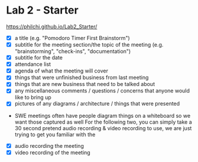 # Lab 2 - Starter

<https://philchi.github.io/Lab2_Starter/>

- [x] a title (e.g. "Pomodoro Timer First Brainstorm")
- [x] subtitle for the meeting section/the topic of the meeting (e.g. "brainstorming", "check-ins", "documentation")
- [x] subtitle for the date
- [x] attendance list
- [x] agenda of what the meeting will cover
- [x] things that were unfinished business from last meeting
- [x] things that are new business that need to be talked about
- [x] any miscellaneous comments / questions / concerns that anyone would like to bring up
- [x] pictures of any diagrams / architecture / things that were presented  
- SWE meetings often have people diagram things on a whiteboard so we want those captured as well
For the following two, you can simply take a 30 second pretend audio recording & video recording to use, we are just trying to get you familiar with the <audio> and <video> elements. Yes, you must have both audio and video elements, and yes, you can use the audio from the video you took for the audio element, it just has to be in a separate audio file.
- [x] audio recording the meeting
- [x] video recording of the meeting
